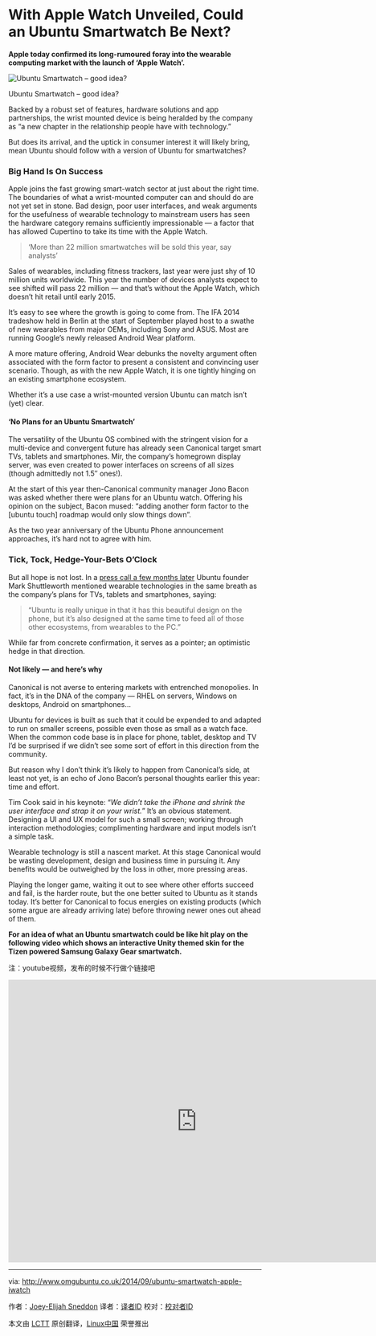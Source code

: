 With Apple Watch Unveiled, Could an Ubuntu Smartwatch Be Next?
================================================================================
**Apple today confirmed its long-rumoured foray into the wearable computing market with the launch of ‘Apple Watch’.**

![Ubuntu Smartwatch – good idea?](http://www.omgubuntu.co.uk/wp-content/uploads/2014/09/ubuntu-galaxy-gear-smartwatch.png)

Ubuntu Smartwatch – good idea?

Backed by a robust set of features, hardware solutions and app partnerships, the wrist mounted device is being heralded by the company as “a new chapter in the relationship people have with technology.”

But does its arrival, and the uptick in consumer interest it will likely bring, mean Ubuntu should follow with a version of Ubuntu for smartwatches?

### Big Hand Is On Success ###

Apple joins the fast growing smart-watch sector at just about the right time. The boundaries of what a wrist-mounted computer can and should do are not yet set in stone. Bad design, poor user interfaces, and weak arguments for the usefulness of wearable technology to mainstream users has seen the hardware category remains sufficiently impressionable — a factor that has allowed Cupertino to take its time with the Apple Watch.

> ‘More than 22 million smartwatches will be sold this year, say analysts’

Sales of wearables, including fitness trackers, last year were just shy of 10 million units worldwide. This year the number of devices analysts expect to see shifted will pass 22 million — and that’s without the Apple Watch, which doesn’t hit retail until early 2015.

It’s easy to see where the growth is going to come from. The IFA 2014 tradeshow held in Berlin at the start of September played host to a swathe of new wearables from major OEMs, including Sony and ASUS. Most are running Google’s newly released Android Wear platform.

A more mature offering, Android Wear debunks the novelty argument often associated with the form factor to present a consistent and convincing user scenario. Though, as with the new Apple Watch, it is one tightly hinging on an existing smartphone ecosystem.

Whether it’s a use case a wrist-mounted version Ubuntu can match isn’t (yet) clear.

#### ‘No Plans for an Ubuntu Smartwatch’ ####

The versatility of the Ubuntu OS combined with the stringent vision for a multi-device and convergent future has already seen Canonical target smart TVs, tablets and smartphones. Mir, the company’s homegrown display server, was even created to power interfaces on screens of all sizes (though admittedly not 1.5″ ones!).

At the start of this year then-Canonical community manager Jono Bacon was asked whether there were plans for an Ubuntu watch. Offering his opinion on the subject, Bacon mused: “adding another form factor to the [ubuntu touch] roadmap would only slow things down”. 

As the two year anniversary of the Ubuntu Phone announcement approaches, it’s hard not to agree with him.

### Tick, Tock, Hedge-Your-Bets O’Clock ###

But all hope is not lost. In a [press call a few months later][1] Ubuntu founder Mark Shuttleworth mentioned wearable technologies in the same breath as the company’s plans for TVs, tablets and smartphones, saying:

> “Ubuntu is really unique in that it has this beautiful design on the phone, but it’s also designed at the same time to feed all of those other ecosystems, from wearables to the PC.”

While far from concrete confirmation, it serves as a pointer; an optimistic hedge in that direction.

#### Not likely — and here’s why ####

Canonical is not averse to entering markets with entrenched monopolies. In fact, it’s in the DNA of the company — RHEL on servers, Windows on desktops, Android on smartphones…

Ubuntu for devices is built as such that it could be expended to and adapted to run on smaller screens, possible even those as small as a watch face. When the common code base is in place for phone, tablet, desktop and TV I’d be surprised if we didn’t see some sort of effort in this direction from the community.

But reason why I don’t think it’s likely to happen from Canonical’s side, at least not yet, is an echo of Jono Bacon’s personal thoughts earlier this year: time and effort.

Tim Cook said in his keynote: “*We didn’t take the iPhone and shrink the user interface and strap it on your wrist.*” It’s an obvious statement. Designing a UI and UX model for such a small screen; working through interaction methodologies; complimenting hardware and input models isn’t a simple task.

Wearable technology is still a nascent market. At this stage Canonical would be wasting development, design and business time in pursuing it. Any benefits would be outweighed by the loss in other, more pressing areas.

Playing the longer game, waiting it out to see where other efforts succeed and fail, is the harder route, but the one better suited to Ubuntu as it stands today. It’s better for Canonical to focus energies on existing products (which some argue are already arriving late) before throwing newer ones out ahead of them.

**For an idea of what an Ubuntu smartwatch could be like hit play on the following video which shows an interactive Unity themed skin for the Tizen powered Samsung Galaxy Gear smartwatch.**

注：youtube视频，发布的时候不行做个链接吧
<iframe width="750" height="563" frameborder="0" allowfullscreen="" src="https://www.youtube.com/embed/8Zf5dktXzEs?feature=oembed"></iframe>

--------------------------------------------------------------------------------

via: http://www.omgubuntu.co.uk/2014/09/ubuntu-smartwatch-apple-iwatch

作者：[Joey-Elijah Sneddon][a]
译者：[译者ID](https://github.com/译者ID)
校对：[校对者ID](https://github.com/校对者ID)

本文由 [LCTT](https://github.com/LCTT/TranslateProject) 原创翻译，[Linux中国](http://linux.cn/) 荣誉推出

[a]:https://plus.google.com/117485690627814051450/?rel=author
[1]:http://www.omgubuntu.co.uk/2014/03/ubuntu-tablets-coming-year
